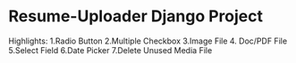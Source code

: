 # Resume-Uploader Django Project

Highlights:
1.Radio Button
2.Multiple Checkbox
3.Image File
4. Doc/PDF File
5.Select Field
6.Date Picker
7.Delete Unused Media File

